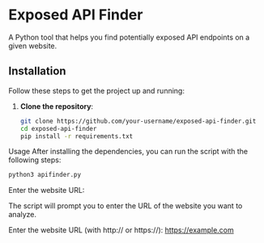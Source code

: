 # Exposed API Finder

A Python tool that helps you find potentially exposed API endpoints on a given website.

## Installation

Follow these steps to get the project up and running:

1. **Clone the repository**:
   ```bash
   git clone https://github.com/your-username/exposed-api-finder.git
   cd exposed-api-finder
   pip install -r requirements.txt

Usage
After installing the dependencies, you can run the script with the following steps:

   ```bash
python3 apifinder.py
  ```
Enter the website URL:

The script will prompt you to enter the URL of the website you want to analyze.

Enter the website URL (with http:// or https://): https://example.com

